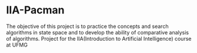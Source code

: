 # IIA-Pacman
The objective of this project is to practice the concepts and search algorithms in state space and to develop the ability of comparative analysis of algorithms. Project for the IIA(Introduction to Artificial Intelligence) course at UFMG
